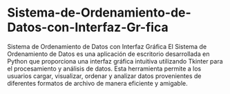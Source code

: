 # Sistema-de-Ordenamiento-de-Datos-con-Interfaz-Gr-fica
Sistema de Ordenamiento de Datos con Interfaz Gráfica
El Sistema de Ordenamiento de Datos es una aplicación de escritorio desarrollada en Python que proporciona una interfaz gráfica intuitiva utilizando Tkinter para el procesamiento y análisis de datos. Esta herramienta permite a los usuarios cargar, visualizar, ordenar y analizar datos provenientes de diferentes formatos de archivo de manera eficiente y amigable.
